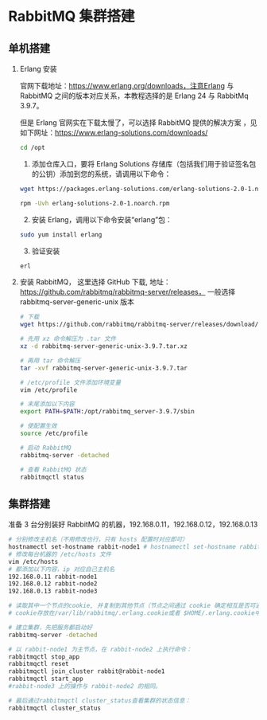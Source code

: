 # RabbitMQ 集群搭建

## 单机搭建

1. Erlang 安装

   官网下载地址：https://www.erlang.org/downloads，注意Erlang 与 RabbitMQ 之间的版本对应关系，本教程选择的是 Erlang 24 与 RabbitMq 3.9.7。

   但是 Erlang 官网实在下载太慢了，可以选择 RabbitMQ 提供的解决方案 ，见如下网址：https://www.erlang-solutions.com/downloads/

   ```bash
   cd /opt
   ```

   1. 添加仓库入口，要将 Erlang Solutions 存储库（包括我们用于验证签名包的公钥）添加到您的系统，请调用以下命令：

   ```bash
   wget https://packages.erlang-solutions.com/erlang-solutions-2.0-1.noarch.rpm

   rpm -Uvh erlang-solutions-2.0-1.noarch.rpm
   ```

   2. 安装 Erlang，调用以下命令安装“erlang”包：

   ```bash
   sudo yum install erlang
   ```

   3. 验证安装

   ```bash
   erl
   ```

2) 安装 RabbitMQ， 这里选择 GitHub 下载, 地址： https://github.com/rabbitmq/rabbitmq-server/releases， 一般选择 rabbitmq-server-generic-unix 版本

   ```bash
   # 下载
   wget https://github.com/rabbitmq/rabbitmq-server/releases/download/v3.9.7/rabbitmq-server-generic-unix-3.9.7.tar.xz

   # 先用 xz 命令解压为 .tar 文件
   xz -d rabbitmq-server-generic-unix-3.9.7.tar.xz

   # 再用 tar 命令解压
   tar -xvf rabbitmq-server-generic-unix-3.9.7.tar

   # /etc/profile 文件添加环境变量
   vim /etc/profile

   # 末尾添加以下内容
   export PATH=$PATH:/opt/rabbitmq_server-3.9.7/sbin

   # 使配置生效
   source /etc/profile

   # 启动 RabbitMQ
   rabbitmq-server -detached

   # 查看 RabbitMQ 状态
   rabbitmqctl status
   ```

## 集群搭建

准备 3 台分别装好 RabbitMQ 的机器，192.168.0.11，192.168.0.12，192.168.0.13

```bash
# 分别修改主机名（不用修改也行，只有 hosts 配置时对应即可）
hostnamectl set-hostname rabbit-node1 # hostnamectl set-hostname rabbit-node2; hostnamectl set-hostname rabbit-node3
# 修改每台机器的 /etc/hosts 文件
vim /etc/hosts
# 都添加以下内容，ip 对应自己主机名
192.168.0.11 rabbit-node1
192.168.0.12 rabbit-node2
192.168.0.13 rabbit-node3

# 读取其中一个节点的cookie, 并复制到其他节点（节点之间通过 cookie 确定相互是否可通信）。
# cookie存放在/var/lib/rabbitmq/.erlang.cookie或者 $HOME/.erlang.cookie中，保证 3 台机器上的 cookie 相同。

# 建立集群，先把服务都启动好
rabbitmq-server -detached

# 以 rabbit-node1 为主节点，在 rabbit-node2 上执行命令：
rabbitmqctl stop_app
rabbitmqctl reset
rabbitmqctl join_cluster rabbit@rabbit-node1
rabbitmqctl start_app
#rabbit-node3 上的操作与 rabbit-node2 的相同。

# 最后通过rabbitmqctl cluster_status查看集群的状态信息：
rabbitmqctl cluster_status
```
